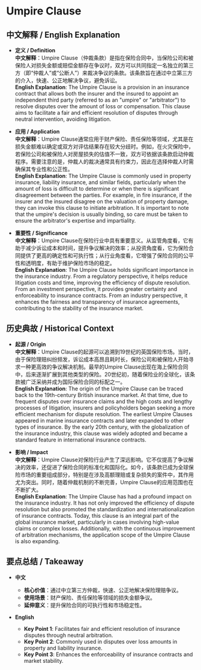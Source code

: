 # Umpire Clause

## 中文解释 / English Explanation

* **定义 / Definition**  
  **中文解释**：Umpire Clause（仲裁条款）是指在保险合同中，当保险公司和被保险人对损失金额或赔偿金额存在争议时，双方可以共同指定一名独立的第三方（即“仲裁人”或“公断人”）来裁决争议的条款。该条款旨在通过中立第三方的介入，快速、公正地解决争议，避免诉讼。  
  **English Explanation**: The Umpire Clause is a provision in an insurance contract that allows both the insurer and the insured to appoint an independent third party (referred to as an "umpire" or "arbitrator") to resolve disputes over the amount of loss or compensation. This clause aims to facilitate a fair and efficient resolution of disputes through neutral intervention, avoiding litigation.

* **应用 / Application**  
  **中文解释**：Umpire Clause通常应用于财产保险、责任保险等领域，尤其是在损失金额难以确定或双方对评估结果存在较大分歧时。例如，在火灾保险中，若保险公司和被保险人对房屋损失的估值不一致，双方可依据该条款启动仲裁程序。需要注意的是，仲裁人的裁决通常具有约束力，因此在选择仲裁人时需确保其专业性和公正性。  
  **English Explanation**: The Umpire Clause is commonly used in property insurance, liability insurance, and similar fields, particularly when the amount of loss is difficult to determine or when there is significant disagreement between the parties. For example, in fire insurance, if the insurer and the insured disagree on the valuation of property damage, they can invoke this clause to initiate arbitration. It is important to note that the umpire's decision is usually binding, so care must be taken to ensure the arbitrator's expertise and impartiality.

* **重要性 / Significance**  
  **中文解释**：Umpire Clause在保险行业中具有重要意义。从监管角度看，它有助于减少诉讼成本和时间，提升争议解决的效率；从投资角度看，它为保险合同提供了更高的确定性和可执行性；从行业角度看，它增强了保险合同的公平性和透明度，有助于维护保险市场的稳定。  
  **English Explanation**: The Umpire Clause holds significant importance in the insurance industry. From a regulatory perspective, it helps reduce litigation costs and time, improving the efficiency of dispute resolution. From an investment perspective, it provides greater certainty and enforceability to insurance contracts. From an industry perspective, it enhances the fairness and transparency of insurance agreements, contributing to the stability of the insurance market.

## 历史典故 / Historical Context

* **起源 / Origin**  
  **中文解释**：Umpire Clause的起源可以追溯到19世纪的英国保险市场。当时，由于保险理赔纠纷频发，诉讼成本高昂且耗时长，保险公司和被保险人开始寻求一种更高效的争议解决机制。最早的Umpire Clause出现在海上保险合同中，后来逐渐扩展到其他类型的保险。20世纪初，随着保险业的全球化，该条款被广泛采纳并成为国际保险合同的标配之一。  
  **English Explanation**: The origin of the Umpire Clause can be traced back to the 19th-century British insurance market. At that time, due to frequent disputes over insurance claims and the high costs and lengthy processes of litigation, insurers and policyholders began seeking a more efficient mechanism for dispute resolution. The earliest Umpire Clauses appeared in marine insurance contracts and later expanded to other types of insurance. By the early 20th century, with the globalization of the insurance industry, this clause was widely adopted and became a standard feature in international insurance contracts.

* **影响 / Impact**  
  **中文解释**：Umpire Clause对保险行业产生了深远影响。它不仅提高了争议解决的效率，还促进了保险合同的标准化和国际化。如今，该条款已成为全球保险市场的重要组成部分，特别是在涉及高额理赔或复杂损失的案件中，其作用尤为突出。同时，随着仲裁机制的不断完善，Umpire Clause的应用范围也在不断扩大。  
  **English Explanation**: The Umpire Clause has had a profound impact on the insurance industry. It has not only improved the efficiency of dispute resolution but also promoted the standardization and internationalization of insurance contracts. Today, this clause is an integral part of the global insurance market, particularly in cases involving high-value claims or complex losses. Additionally, with the continuous improvement of arbitration mechanisms, the application scope of the Umpire Clause is also expanding.

## 要点总结 / Takeaway

* **中文**  
  - **核心价值**：通过中立第三方仲裁，快速、公正地解决保险理赔争议。  
  - **使用场景**：财产保险、责任保险等领域的损失金额争议。  
  - **延伸意义**：提升保险合同的可执行性和市场稳定性。

* **English**  
  - **Key Point 1**: Facilitates fair and efficient resolution of insurance disputes through neutral arbitration.  
  - **Key Point 2**: Commonly used in disputes over loss amounts in property and liability insurance.  
  - **Key Point 3**: Enhances the enforceability of insurance contracts and market stability.